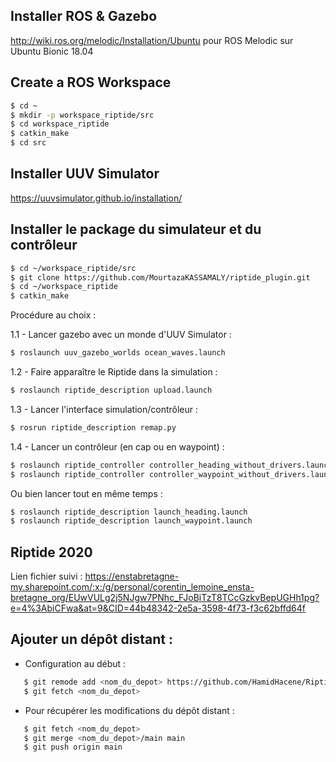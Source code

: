 ## Installer ROS & Gazebo

http://wiki.ros.org/melodic/Installation/Ubuntu pour ROS Melodic sur Ubuntu Bionic 18.04 

## Create a ROS Workspace 

```bash
$ cd ~
$ mkdir -p workspace_riptide/src
$ cd workspace_riptide
$ catkin_make
$ cd src
```

## Installer UUV Simulator

https://uuvsimulator.github.io/installation/

## Installer le package du simulateur et du contrôleur

``` bash
$ cd ~/workspace_riptide/src
$ git clone https://github.com/MourtazaKASSAMALY/riptide_plugin.git
$ cd ~/workspace_riptide
$ catkin_make
```

Procédure au choix :

1.1 - Lancer gazebo avec un monde d'UUV Simulator : 

```bash 
$ roslaunch uuv_gazebo_worlds ocean_waves.launch
```

1.2 - Faire apparaître le Riptide dans la simulation : 

```bash
$ roslaunch riptide_description upload.launch
```

1.3 - Lancer l'interface simulation/contrôleur :

```bash
$ rosrun riptide_description remap.py
```

1.4 - Lancer un contrôleur (en cap ou en waypoint) :

```bash
$ roslaunch riptide_controller controller_heading_without_drivers.launch heading:=desired_heading depth:=desired_depth
$ roslaunch riptide_controller controller_waypoint_without_drivers.launch json:=path_to_json_file
```

Ou bien lancer tout en même temps :

```bash
$ roslaunch riptide_description launch_heading.launch
$ roslaunch riptide_description launch_waypoint.launch
```

## Riptide 2020

Lien fichier suivi : https://enstabretagne-my.sharepoint.com/:x:/g/personal/corentin_lemoine_ensta-bretagne_org/EUwVULg2j5NJgw7PNhc_FJoBiTzT8TCcGzkvBepUGHh1pg?e=4%3AbiCFwa&at=9&CID=44b48342-2e5a-3598-4f73-f3c62bffd64f

## Ajouter un dépôt distant :

 * Configuration au début :
 ```bash
    $ git remode add <nom_du_depot> https://github.com/HamidHacene/Riptide_2020.git
    $ git fetch <nom_du_depot>
  ```
  
  * Pour récupérer les modifications du dépôt distant : 

 ```bash
    $ git fetch <nom_du_depot>
    $ git merge <nom_du_depot>/main main
    $ git push origin main
 ```
